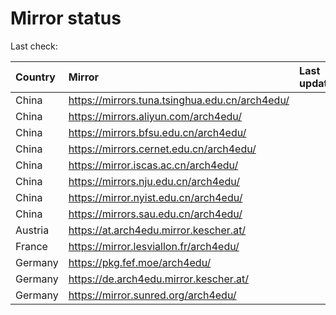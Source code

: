 <script src="./time.js"></script>
# Mirror status
Last check: <script type="text/javascript">localize(1724642702.3444533);</script>

|Country|Mirror|Last update|
|:------|:-----|:----------|
|China|https://mirrors.tuna.tsinghua.edu.cn/arch4edu/|<script type="text/javascript">localize(1724611016);</script>|
|China|https://mirrors.aliyun.com/arch4edu/|<script type="text/javascript">localize(1724611016);</script>|
|China|https://mirrors.bfsu.edu.cn/arch4edu/|<script type="text/javascript">localize(1724611016);</script>|
|China|https://mirrors.cernet.edu.cn/arch4edu/|<script type="text/javascript">localize(1724611016);</script>|
|China|https://mirror.iscas.ac.cn/arch4edu/|<script type="text/javascript">localize(1724611016);</script>|
|China|https://mirrors.nju.edu.cn/arch4edu/|<script type="text/javascript">localize(1724524464);</script>|
|China|https://mirror.nyist.edu.cn/arch4edu/|<script type="text/javascript">localize(1724524464);</script>|
|China|https://mirrors.sau.edu.cn/arch4edu/|<script type="text/javascript">localize(1724611016);</script>|
|Austria|https://at.arch4edu.mirror.kescher.at/|<script type="text/javascript">localize(1724611016);</script>|
|France|https://mirror.lesviallon.fr/arch4edu/|<script type="text/javascript">localize(1724611016);</script>|
|Germany|https://pkg.fef.moe/arch4edu/|<script type="text/javascript">localize(1724611016);</script>|
|Germany|https://de.arch4edu.mirror.kescher.at/|<script type="text/javascript">localize(1724611016);</script>|
|Germany|https://mirror.sunred.org/arch4edu/|<script type="text/javascript">localize(1724611016);</script>|

<script src="./tablefilter/tablefilter.js"></script>
<script src="./table.js"></script>